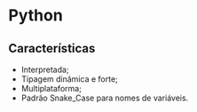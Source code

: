 # Python
## Características 
- Interpretada;
- Tipagem dinâmica e forte;
- Multiplataforma;
- Padrão Snake_Case para nomes de variáveis.
